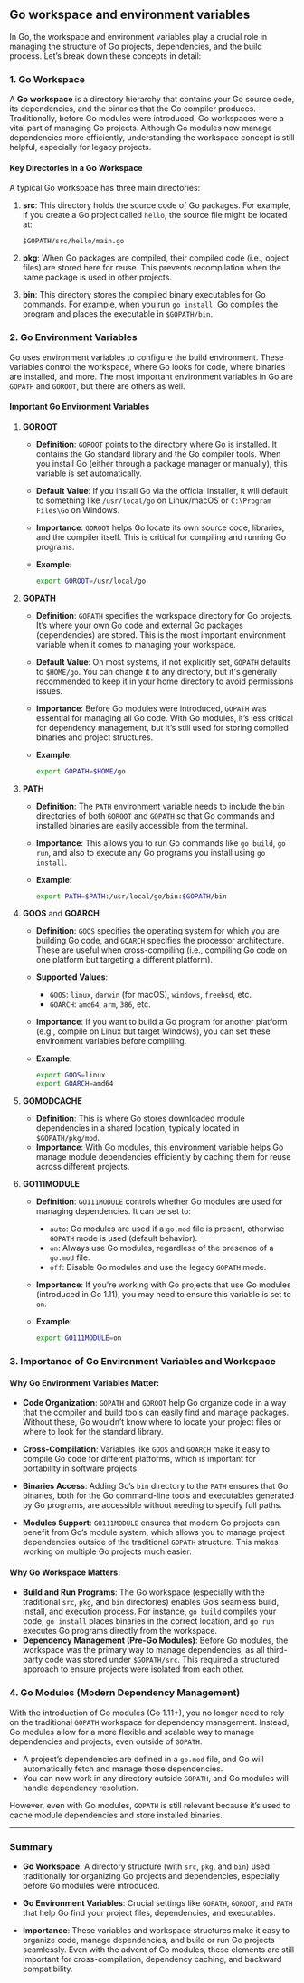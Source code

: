 ## Go workspace and environment variables

In Go, the workspace and environment variables play a crucial role in managing the structure of Go projects, dependencies, and the build process. Let’s break down these concepts in detail:

### 1. **Go Workspace**

A **Go workspace** is a directory hierarchy that contains your Go source code, its dependencies, and the binaries that the Go compiler produces. Traditionally, before Go modules were introduced, Go workspaces were a vital part of managing Go projects. Although Go modules now manage dependencies more efficiently, understanding the workspace concept is still helpful, especially for legacy projects.

#### Key Directories in a Go Workspace

A typical Go workspace has three main directories:

1. **src**: This directory holds the source code of Go packages. For example, if you create a Go project called `hello`, the source file might be located at:

   ```
   $GOPATH/src/hello/main.go
   ```

2. **pkg**: When Go packages are compiled, their compiled code (i.e., object files) are stored here for reuse. This prevents recompilation when the same package is used in other projects.

3. **bin**: This directory stores the compiled binary executables for Go commands. For example, when you run `go install`, Go compiles the program and places the executable in `$GOPATH/bin`.

### 2. **Go Environment Variables**

Go uses environment variables to configure the build environment. These variables control the workspace, where Go looks for code, where binaries are installed, and more. The most important environment variables in Go are `GOPATH` and `GOROOT`, but there are others as well.

#### Important Go Environment Variables

1. **GOROOT**

   - **Definition**: `GOROOT` points to the directory where Go is installed. It contains the Go standard library and the Go compiler tools. When you install Go (either through a package manager or manually), this variable is set automatically.
   - **Default Value**: If you install Go via the official installer, it will default to something like `/usr/local/go` on Linux/macOS or `C:\Program Files\Go` on Windows.
   - **Importance**: `GOROOT` helps Go locate its own source code, libraries, and the compiler itself. This is critical for compiling and running Go programs.

   - **Example**:
     ```bash
     export GOROOT=/usr/local/go
     ```

2. **GOPATH**

   - **Definition**: `GOPATH` specifies the workspace directory for Go projects. It’s where your own Go code and external Go packages (dependencies) are stored. This is the most important environment variable when it comes to managing your workspace.
   - **Default Value**: On most systems, if not explicitly set, `GOPATH` defaults to `$HOME/go`. You can change it to any directory, but it's generally recommended to keep it in your home directory to avoid permissions issues.
   - **Importance**: Before Go modules were introduced, `GOPATH` was essential for managing all Go code. With Go modules, it’s less critical for dependency management, but it’s still used for storing compiled binaries and project structures.

   - **Example**:
     ```bash
     export GOPATH=$HOME/go
     ```

3. **PATH**

   - **Definition**: The `PATH` environment variable needs to include the `bin` directories of both `GOROOT` and `GOPATH` so that Go commands and installed binaries are easily accessible from the terminal.
   - **Importance**: This allows you to run Go commands like `go build`, `go run`, and also to execute any Go programs you install using `go install`.

   - **Example**:
     ```bash
     export PATH=$PATH:/usr/local/go/bin:$GOPATH/bin
     ```

4. **GOOS** and **GOARCH**

   - **Definition**: `GOOS` specifies the operating system for which you are building Go code, and `GOARCH` specifies the processor architecture. These are useful when cross-compiling (i.e., compiling Go code on one platform but targeting a different platform).
   - **Supported Values**:
     - `GOOS`: `linux`, `darwin` (for macOS), `windows`, `freebsd`, etc.
     - `GOARCH`: `amd64`, `arm`, `386`, etc.
   - **Importance**: If you want to build a Go program for another platform (e.g., compile on Linux but target Windows), you can set these environment variables before compiling.

   - **Example**:
     ```bash
     export GOOS=linux
     export GOARCH=amd64
     ```

5. **GOMODCACHE**

   - **Definition**: This is where Go stores downloaded module dependencies in a shared location, typically located in `$GOPATH/pkg/mod`.
   - **Importance**: With Go modules, this environment variable helps Go manage module dependencies efficiently by caching them for reuse across different projects.

6. **GO111MODULE**

   - **Definition**: `GO111MODULE` controls whether Go modules are used for managing dependencies. It can be set to:
     - `auto`: Go modules are used if a `go.mod` file is present, otherwise `GOPATH` mode is used (default behavior).
     - `on`: Always use Go modules, regardless of the presence of a `go.mod` file.
     - `off`: Disable Go modules and use the legacy `GOPATH` mode.
   - **Importance**: If you're working with Go projects that use Go modules (introduced in Go 1.11), you may need to ensure this variable is set to `on`.

   - **Example**:
     ```bash
     export GO111MODULE=on
     ```

### 3. **Importance of Go Environment Variables and Workspace**

#### Why Go Environment Variables Matter:

- **Code Organization**: `GOPATH` and `GOROOT` help Go organize code in a way that the compiler and build tools can easily find and manage packages. Without these, Go wouldn’t know where to locate your project files or where to look for the standard library.
- **Cross-Compilation**: Variables like `GOOS` and `GOARCH` make it easy to compile Go code for different platforms, which is important for portability in software projects.

- **Binaries Access**: Adding Go’s `bin` directory to the `PATH` ensures that Go binaries, both for the Go command-line tools and executables generated by Go programs, are accessible without needing to specify full paths.

- **Modules Support**: `GO111MODULE` ensures that modern Go projects can benefit from Go’s module system, which allows you to manage project dependencies outside of the traditional `GOPATH` structure. This makes working on multiple Go projects much easier.

#### Why Go Workspace Matters:

- **Build and Run Programs**: The Go workspace (especially with the traditional `src`, `pkg`, and `bin` directories) enables Go’s seamless build, install, and execution process. For instance, `go build` compiles your code, `go install` places binaries in the correct location, and `go run` executes Go programs directly from the workspace.
- **Dependency Management (Pre-Go Modules)**: Before Go modules, the workspace was the primary way to manage dependencies, as all third-party code was stored under `$GOPATH/src`. This required a structured approach to ensure projects were isolated from each other.

### 4. **Go Modules (Modern Dependency Management)**

With the introduction of Go modules (Go 1.11+), you no longer need to rely on the traditional `GOPATH` workspace for dependency management. Instead, Go modules allow for a more flexible and scalable way to manage dependencies and projects, even outside of `GOPATH`.

- A project’s dependencies are defined in a `go.mod` file, and Go will automatically fetch and manage those dependencies.
- You can now work in any directory outside `GOPATH`, and Go modules will handle dependency resolution.

However, even with Go modules, `GOPATH` is still relevant because it’s used to cache module dependencies and store installed binaries.

---

### Summary

- **Go Workspace**: A directory structure (with `src`, `pkg`, and `bin`) used traditionally for organizing Go projects and dependencies, especially before Go modules were introduced.
- **Go Environment Variables**: Crucial settings like `GOPATH`, `GOROOT`, and `PATH` that help Go find your project files, dependencies, and executables.

- **Importance**: These variables and workspace structures make it easy to organize code, manage dependencies, and build or run Go projects seamlessly. Even with the advent of Go modules, these elements are still important for cross-compilation, dependency caching, and backward compatibility.

